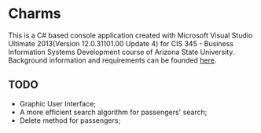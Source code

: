 Charms
======

This is a C# based console application created with Microsoft Visual Studio Ultimate 2013(Version 12.0.31101.00 Update 4) for CIS 345 - Business Information Systems Development course of
Arizona State University. Background information and requirements can be founded [here](https://github.com/jpmoura/Charms/blob/master/CIS%20345%20Fall%202014%20Project%20-%20MW.pdf).


TODO
-----

* Graphic User Interface;
* A more efficient search algorithm for passengers' search;
* Delete method for passengers;